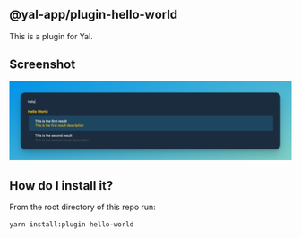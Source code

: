 ## @yal-app/plugin-hello-world

This is a plugin for Yal.

## Screenshot

![hello-world](./resources/hello-world.png 'hello-world')

## How do I install it?

From the root directory of this repo run:

```
yarn install:plugin hello-world
```
